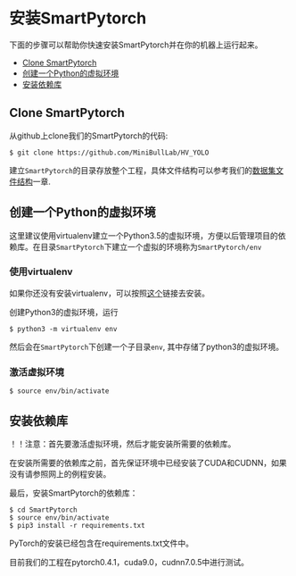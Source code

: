 # 安装SmartPytorch
下面的步骤可以帮助你快速安装SmartPytorch并在你的机器上运行起来。

* [Clone SmartPytorch](#clone-smartpytorch)
* [创建一个Python的虚拟环境](#创建一个Python的虚拟环境)
* [安装依赖库](#安装依赖库)


## Clone SmartPytorch
从github上clone我们的SmartPytorch的代码:
```
$ git clone https://github.com/MiniBullLab/HV_YOLO
```
建立`SmartPytorch`的目录存放整个工程，具体文件结构可以参考我们的[数据集文件结构](https://github.com/MiniBullLab/HV_YOLO/wiki/1.-%E6%95%B0%E6%8D%AE%E9%9B%86%E6%96%87%E4%BB%B6%E7%BB%93%E6%9E%84)一章.

## 创建一个Python的虚拟环境

这里建议使用virtualenv建立一个Python3.5的虚拟环境，方便以后管理项目的依赖库。在目录`SmartPytorch`下建立一个虚拟的环境称为`SmartPytorch/env`

### 使用virtualenv

如果你还没有安装virtualenv，可以按照[这个](https://packaging.python.org/guides/installing-using-pip-and-virtualenv/)链接去安装。

创建Python3的虚拟环境，运行
```
$ python3 -m virtualenv env
```
然后会在`SmartPytorch`下创建一个子目录`env`, 其中存储了python3的虚拟环境。

### 激活虚拟环境
```
$ source env/bin/activate
```
## 安装依赖库

！！注意：首先要激活虚拟环境，然后才能安装所需要的依赖库。

在安装所需要的依赖库之前，首先保证环境中已经安装了CUDA和CUDNN，如果没有请参照网上的例程安装。

最后，安装SmartPytorch的依赖库：
```
$ cd SmartPytorch
$ source env/bin/activate
$ pip3 install -r requirements.txt
```
PyTorch的安装已经包含在requirements.txt文件中。

目前我们的工程在pytorch0.4.1，cuda9.0，cudnn7.0.5中进行测试。


